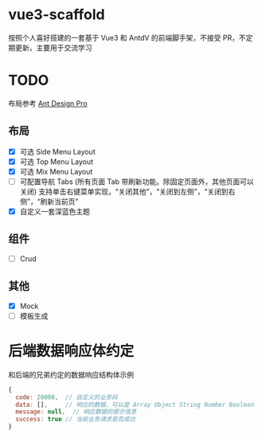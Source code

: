 # vue3-scaffold
按照个人喜好搭建的一套基于 Vue3 和 AntdV 的前端脚手架，不接受 PR，不定期更新，主要用于交流学习

# TODO
布局参考 [Ant Design Pro](https://store.antdv.com/pro/preview/workplace)

## 布局
- [x] 可选 Side Menu Layout
- [x] 可选 Top Menu Layout
- [x] 可选 Mix Menu Layout
- [ ] 可配置导航 Tabs (所有页面 Tab 带刷新功能。除固定页面外，其他页面可以关闭) 支持单击右键菜单实现，“关闭其他”，“关闭到左侧”，“关闭到右侧”，“刷新当前页”
- [x] 自定义一套深蓝色主题

## 组件
- [ ] Crud

## 其他
- [X] Mock
- [ ] 模板生成

# 后端数据响应体约定
和后端的兄弟约定的数据响应结构体示例

```js
{
  code: 20000,  // 自定义的业务码
  data: [],     // 响应的数据，可以是 Array Object String Number Boolean
  message: null,  // 响应数据的提示信息
  success: true // 当前业务请求是否成功
}
```